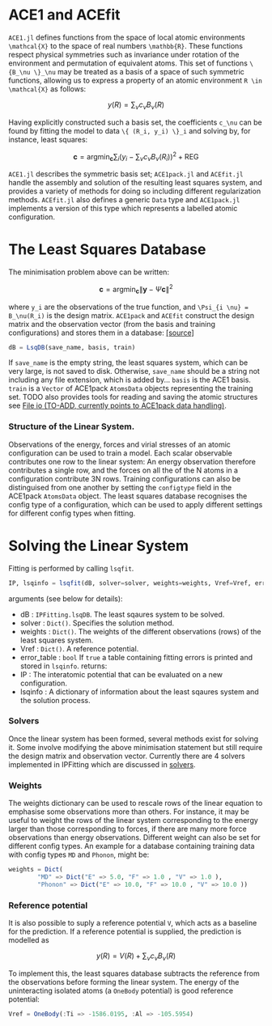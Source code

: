 # ACE1 and ACEfit

`ACE1.jl` defines functions from the space of local atomic environments `` \mathcal{X}`` to the space of real numbers ``\mathbb{R}``. These functions respect physical symmetries such as invariance under rotation of the environment and permutation of equivalent atoms. This set of functions ``\{B_\nu \}_\nu`` may be treated as a basis of a space of such symmetric functions, allowing us to express a property of an atomic environment ``R \in \mathcal{X}`` as follows:
```math
y(R) = \sum_\nu c_\nu B_\nu(R)
```
Having explicitly constructed such a basis set, the coefficients ``c_\nu`` can be found by fitting the model to data ``\{ (R_i, y_i) \}_i`` and solving by, for instance, least squares:
```math
\mathbf{c} = \text{arg} \min_\mathbf{c} \sum_i \left( y_i - \sum_\nu c_\nu B_\nu(R_i) \right)^2 + \text{REG}
```
`ACE1.jl` describes the symmetric basis set; `ACE1pack.jl` and `ACEfit.jl` handle the assembly and solution of the resulting least squares system, and provides a variety of methods for doing so including different regularization methods.
`ACEfit.jl` also defines a generic `Data` type and `ACE1pack.jl` implements a version of this type which represents a labelled atomic configuration.

# The Least Squares Database

The minimisation problem above can be written:
```math
\mathbf{c} = \text{arg} \min_\mathbf{c} \| \mathbf{y} - \Psi \mathbf{c} \|^2
```
where ``y_i`` are the observations of the true function, and ``\Psi_{i \nu} = B_\nu(R_i)`` is the design matrix. `ACE1pack` and `ACEfit` construct the design matrix and the observation vector (from the basis and training configurations) and stores them in a database: [[source]](https://github.com/ACEsuit/IPFitting.jl/blob/main/src/lsq_db.jl)
```julia
dB = LsqDB(save_name, basis, train)
```
If `save_name` is the empty string, the least squares system, which can be very large, is not saved to disk. Otherwise, `save_name` should be a string not including any file extension, which is added by... `basis` is the ACE1 basis. `train` is a `Vector` of ACE1pack `AtomsData` objects representing the training set. TODO also provides tools for reading and saving the atomic structures see [File io (TO-ADD, currently points to ACE1pack data handling)](../ACE1pack/data.md). 

### Structure of the Linear System.

Observations of the energy, forces and virial stresses of an atomic configuration can be used to train a model. Each scalar observable contributes one row to the linear system: An energy observation therefore contributes a single row, and the forces on all the of the N atoms in a configuration contribute 3N rows.
Training configurations can also be distinguised from one another by setting the `configtype` field in the ACE1pack `AtomsData` object. The least squares database recognises the config type of a configuration, which can be used to apply different settings for different config types when fitting.

# Solving the Linear System

Fitting is performed by calling `lsqfit`.
```julia
IP, lsqinfo = lsqfit(dB, solver=solver, weights=weights, Vref=Vref, error_table=true)
```
arguments (see below for details):
* dB : `IPFitting.lsqDB`. The least sqaures system to be solved.
* solver : `Dict()`. Specifies the solution method.
* weights : `Dict()`. The weights of the different observations (rows) of the least squares system.
* Vref : `Dict()`. A reference potential.
* error_table : `bool` If `true` a table containing fitting errors is printed and stored in `lsqinfo`. 
returns:
* IP : The interatomic potential that can be evaluated on a new configuration.
* lsqinfo : A dictionary of information about the least sqaures system and the solution process.

### Solvers

Once the linear system has been formed, several methods exist for solving it. Some involve modifying the above minimisation statement but still require the design matrix and observation vector. Currently there are 4 solvers implemented in IPFitting which are discussed in [solvers](Solvers.md).

### Weights

The weights dictionary can be used to rescale rows of the linear equation to emphasise some observations more than others. For instance, it may be useful to weight the rows of the linear system corresponding to the energy larger than those corresponding to forces, if there are many more force observations than energy observations.
Different weight can also be set for different config types. An example for a database containing training data with config types `MD` and `Phonon`, might be:
```julia
weights = Dict(
        "MD" => Dict("E" => 5.0, "F" => 1.0 , "V" => 1.0 ),
        "Phonon" => Dict("E" => 10.0, "F" => 10.0 , "V" => 10.0 ))
```

### Reference potential

It is also possible to suply a reference potential ``V``, which acts as a baseline for the prediction. If a reference potential is supplied, the prediction is modelled as
```math
y(R) = V(R) + \sum_\nu c_\nu B_\nu(R)
```
To implement this, the least squares database subtracts the reference from the observations before forming the linear system. The energy of the uninteracting isolated atoms (a `OneBody` potential) is good reference potential:
```julia
Vref = OneBody(:Ti => -1586.0195, :Al => -105.5954)
```

